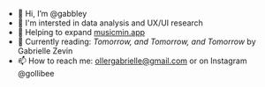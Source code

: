- 👋 Hi, I’m @gabbley
- 👀 I'm intersted in data analysis and UX/UI research
- 🌱 Helping to expand [musicmin.app](https://www.musicmin.app/)
- 📖 Currently reading: <i>Tomorrow, and Tomorrow, and Tomorrow</i> by Gabrielle Zevin
- 📫 How to reach me: ollergabrielle@gmail.com or on Instagram @gollibee

<!---
gabbley/gabbley is a ✨ special ✨ repository because its `README.md` (this file) appears on your GitHub profile.
You can click the Preview link to take a look at your changes.
--->
